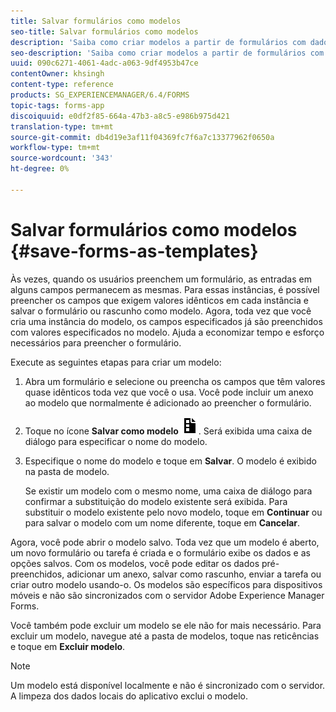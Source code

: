 ```yaml
---
title: Salvar formulários como modelos
seo-title: Salvar formulários como modelos
description: 'Saiba como criar modelos a partir de formulários com dados necessários repetidamente. '
seo-description: 'Saiba como criar modelos a partir de formulários com dados necessários repetidamente. '
uuid: 090c6271-4061-4adc-a063-9df4953b47ce
contentOwner: khsingh
content-type: reference
products: SG_EXPERIENCEMANAGER/6.4/FORMS
topic-tags: forms-app
discoiquuid: e0df2f85-664a-47b3-a8c5-e986b975d421
translation-type: tm+mt
source-git-commit: db4d19e3af11f04369fc7f6a7c13377962f0650a
workflow-type: tm+mt
source-wordcount: '343'
ht-degree: 0%

---
```



# Salvar formulários como modelos {#save-forms-as-templates}

Às vezes, quando os usuários preenchem um formulário, as entradas em alguns campos permanecem as mesmas. Para essas instâncias, é possível preencher os campos que exigem valores idênticos em cada instância e salvar o formulário ou rascunho como modelo. Agora, toda vez que você cria uma instância do modelo, os campos especificados já são preenchidos com valores especificados no modelo. Ajuda a economizar tempo e esforço necessários para preencher o formulário.

Execute as seguintes etapas para criar um modelo:

1. Abra um formulário e selecione ou preencha os campos que têm valores quase idênticos toda vez que você o usa. Você pode incluir um anexo ao modelo que normalmente é adicionado ao preencher o formulário.
1. Toque no ícone **Salvar como modelo** ![save_as_template](assets/save_as_template.png). Será exibida uma caixa de diálogo para especificar o nome do modelo.
1. Especifique o nome do modelo e toque em **Salvar**. O modelo é exibido na pasta de modelo.

   Se existir um modelo com o mesmo nome, uma caixa de diálogo para confirmar a substituição do modelo existente será exibida. Para substituir o modelo existente pelo novo modelo, toque em **Continuar** ou para salvar o modelo com um nome diferente, toque em **Cancelar**.

Agora, você pode abrir o modelo salvo. Toda vez que um modelo é aberto, um novo formulário ou tarefa é criada e o formulário exibe os dados e as opções salvos. Com os modelos, você pode editar os dados pré-preenchidos, adicionar um anexo, salvar como rascunho, enviar a tarefa ou criar outro modelo usando-o. Os modelos são específicos para dispositivos móveis e não são sincronizados com o servidor Adobe Experience Manager Forms.

Você também pode excluir um modelo se ele não for mais necessário. Para excluir um modelo, navegue até a pasta de modelos, toque nas reticências e toque em **Excluir modelo**.

>[!NOTE]
>
>Um modelo está disponível localmente e não é sincronizado com o servidor. A limpeza dos dados locais do aplicativo exclui o modelo.

